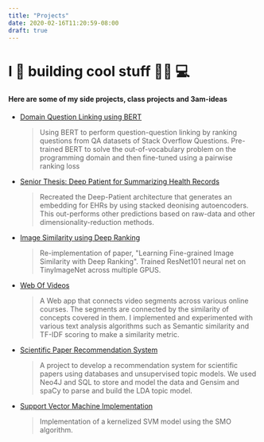 ```yaml
---
title: "Projects"
date: 2020-02-16T11:20:59-08:00
draft: true
---
```

# I 💜 building cool stuff 👨‍💻 💻
#### Here are some of my side projects, class projects and 3am-ideas

- [Domain Question Linking using BERT](https://drive.google.com/file/d/1YdtgXLUIQiti5x2YesIqlCP6slX5NGqQ/view)
  > Using BERT to perform question-question linking by ranking questions from QA datasets of Stack Overflow Questions. Pre-trained BERT to solve the out-of-vocabulary problem on the programming domain and then fine-tuned using a pairwise ranking loss

- [Senior Thesis: Deep Patient for Summarizing Health Records](https://drive.google.com/file/d/1HrAx5dOmI2bOh6GzPWHOI_iN-IM36UIZ/view)
  > Recreated the Deep-Patient architecture that generates an embedding for EHRs by using stacked deonising autoencoders. This out-performs other predictions based on raw-data and other dimensionality-reduction methods.

- [Image Similarity using Deep Ranking](https://github.com/ArkinDharawat/DeepImageRanking)  
  > Re-implementation of paper, "Learning Fine-grained Image Similarity with Deep Ranking". Trained ResNet101 neural net on TinyImageNet across multiple GPUS.

- [Web Of Videos](https://github.com/ArkinDharawat/Web-of-Videos)  
  > A Web app that connects video segments across various online courses. The segments are connected by the similarity of concepts covered in them. I implemented and experimented with various text analysis algorithms such as Semantic similarity and TF-IDF scoring to make a similarity metric.

- [Scientific Paper Recommendation System](https://github.com/ArkinDharawat/JournalTopicModel)  
   > A project to develop a recommendation system for scientific papers using databases and unsupervised topic models. We used Neo4J and SQL to store and model the data and Gensim and spaCy to parse and build the LDA topic model.

 - [Support Vector Machine Implementation]()
   > Implementation of a kernelized SVM model using the SMO algorithm.
